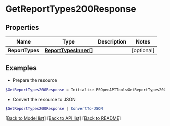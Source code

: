 # GetReportTypes200Response
## Properties

Name | Type | Description | Notes
------------ | ------------- | ------------- | -------------
**ReportTypes** | [**ReportTypesInner[]**](ReportTypesInner.md) |  | [optional] 

## Examples

- Prepare the resource
```powershell
$GetReportTypes200Response = Initialize-PSOpenAPIToolsGetReportTypes200Response  -ReportTypes null
```

- Convert the resource to JSON
```powershell
$GetReportTypes200Response | ConvertTo-JSON
```

[[Back to Model list]](../README.md#documentation-for-models) [[Back to API list]](../README.md#documentation-for-api-endpoints) [[Back to README]](../README.md)

